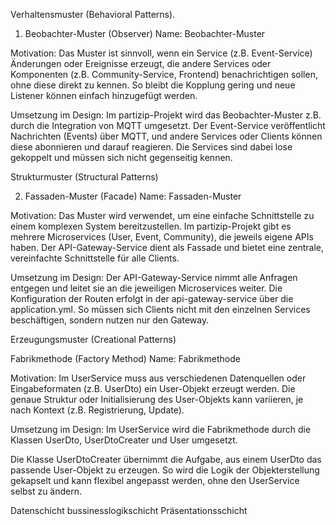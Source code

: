 Verhaltensmuster (Behavioral Patterns).


1. Beobachter-Muster (Observer)
Name: Beobachter-Muster

Motivation:
Das Muster ist sinnvoll, wenn ein Service (z.B. Event-Service) Änderungen oder Ereignisse erzeugt, die andere Services oder Komponenten (z.B. Community-Service, Frontend) benachrichtigen sollen, ohne diese direkt zu kennen. So bleibt die Kopplung gering und neue Listener können einfach hinzugefügt werden.

Umsetzung im Design:
Im partizip-Projekt wird das Beobachter-Muster z.B. durch die Integration von MQTT umgesetzt. Der Event-Service veröffentlicht Nachrichten (Events) über MQTT, und andere Services oder Clients können diese abonnieren und darauf reagieren. Die Services sind dabei lose gekoppelt und müssen sich nicht gegenseitig kennen.


Strukturmuster (Structural Patterns) 

2. Fassaden-Muster (Facade)
Name: Fassaden-Muster

Motivation:
Das Muster wird verwendet, um eine einfache Schnittstelle zu einem komplexen System bereitzustellen. Im partizip-Projekt gibt es mehrere Microservices (User, Event, Community), die jeweils eigene APIs haben. Der API-Gateway-Service dient als Fassade und bietet eine zentrale, vereinfachte Schnittstelle für alle Clients.

Umsetzung im Design:
Der API-Gateway-Service nimmt alle Anfragen entgegen und leitet sie an die jeweiligen Microservices weiter. Die Konfiguration der Routen erfolgt in der api-gateway-service über die application.yml. So müssen sich Clients nicht mit den einzelnen Services beschäftigen, sondern nutzen nur den Gateway.



Erzeugungsmuster (Creational Patterns)

Fabrikmethode (Factory Method)
Name: Fabrikmethode

Motivation:
Im UserService muss aus verschiedenen Datenquellen oder Eingabeformaten (z.B. UserDto) ein User-Objekt erzeugt werden. Die genaue Struktur oder Initialisierung des User-Objekts kann variieren, je nach Kontext (z.B. Registrierung, Update).

Umsetzung im Design:
Im UserService wird die Fabrikmethode durch die Klassen UserDto, UserDtoCreater und User umgesetzt.

Die Klasse UserDtoCreater übernimmt die Aufgabe, aus einem UserDto das passende User-Objekt zu erzeugen.
So wird die Logik der Objekterstellung gekapselt und kann flexibel angepasst werden, ohne den UserService selbst zu ändern.


Datenschicht
bussinesslogikschicht 
Präsentationsschicht

